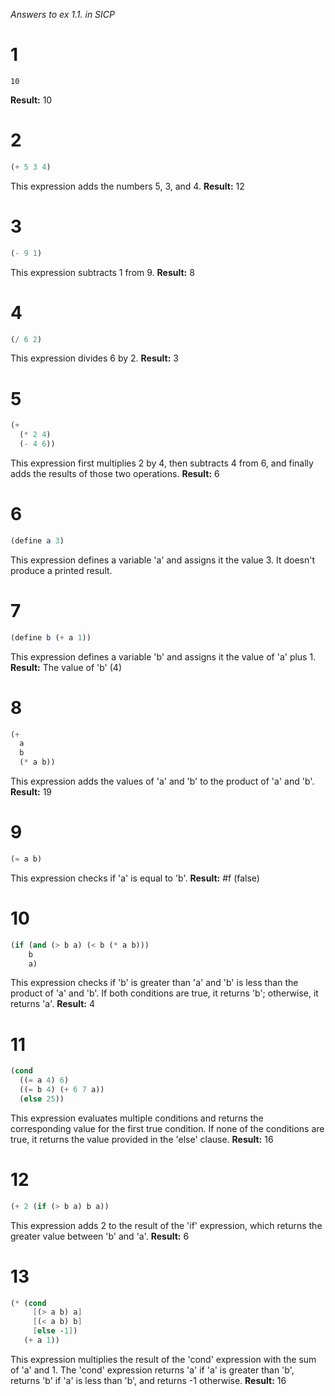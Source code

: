 _Answers to ex 1.1. in SICP_

# 1
```
10
```
**Result:** 10


# 2
``` scheme
(+ 5 3 4)
```
This expression adds the numbers 5, 3, and 4.
**Result:** 12

# 3
```scheme
(- 9 1)
```
This expression subtracts 1 from 9.
**Result:** 8

# 4
```scheme
(/ 6 2)
```
This expression divides 6 by 2.
**Result:** 3

# 5
```scheme
(+ 
  (* 2 4)
  (- 4 6))
```
This expression first multiplies 2 by 4, then subtracts 4 from 6, and finally adds the results of those two operations.
**Result:** 6

# 6
```scheme
(define a 3)
```
This expression defines a variable 'a' and assigns it the value 3. It doesn't produce a printed result.

# 7
```scheme
(define b (+ a 1))
```
This expression defines a variable 'b' and assigns it the value of 'a' plus 1.
**Result:** The value of 'b' (4)

# 8
```scheme
(+ 
  a
  b
  (* a b))
```
This expression adds the values of 'a' and 'b' to the product of 'a' and 'b'.
**Result:** 19

# 9
```scheme
(= a b)
```
This expression checks if 'a' is equal to 'b'.
**Result:** #f (false)

# 10
```scheme
(if (and (> b a) (< b (* a b)))
    b
    a)
```
This expression checks if 'b' is greater than 'a' and 'b' is less than the product of 'a' and 'b'. If both conditions are true, it returns 'b'; otherwise, it returns 'a'.
**Result:** 4

# 11
```scheme
(cond 
  ((= a 4) 6)
  ((= b 4) (+ 6 7 a))
  (else 25))
```
This expression evaluates multiple conditions and returns the corresponding value for the first true condition. If none of the conditions are true, it returns the value provided in the 'else' clause.
**Result:** 16

# 12
```scheme
(+ 2 (if (> b a) b a))
```
This expression adds 2 to the result of the 'if' expression, which returns the greater value between 'b' and 'a'.
**Result:** 6

# 13
```scheme
(* (cond
     [(> a b) a]
     [(< a b) b]
     [else -1])
   (+ a 1))
```
This expression multiplies the result of the 'cond' expression with the sum of 'a' and 1. The 'cond' expression returns 'a' if 'a' is greater than 'b', returns 'b' if 'a' is less than 'b', and returns -1 otherwise.
**Result:** 16